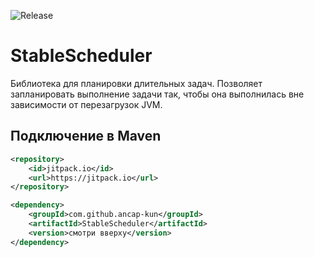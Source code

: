 ![Release](https://jitpack.io/v/ancap-kun/StableScheduler.svg?style=flat-square)
# StableScheduler

Библиотека для планировки длительных задач. Позволяет запланировать выполнение задачи так, чтобы она выполнилась вне зависимости от перезагрузок JVM.

## Подключение в Maven

```xml
<repository>
    <id>jitpack.io</id>
    <url>https://jitpack.io</url>
</repository>

<dependency>
    <groupId>com.github.ancap-kun</groupId>
    <artifactId>StableScheduler</artifactId>
    <version>смотри вверху</version>
</dependency>
```
